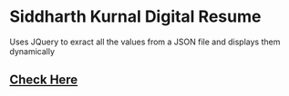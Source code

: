 # Siddharth Kurnal Digital Resume
Uses JQuery to exract all the values from a JSON file and displays them dynamically

## [Check Here](https://resumesiddharth.netlify.app/)
